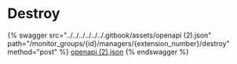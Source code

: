 # Destroy

{% swagger src="../../../../../../.gitbook/assets/openapi (2).json" path="/monitor_groups/{id}/managers/{extension_number}/destroy" method="post" %}
[openapi (2).json](<../../../../../../.gitbook/assets/openapi (2).json>)
{% endswagger %}
